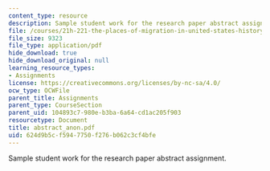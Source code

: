 ```yaml
---
content_type: resource
description: Sample student work for the research paper abstract assignment.
file: /courses/21h-221-the-places-of-migration-in-united-states-history-fall-2006/624d9b5cf5947750f276b062c3cf4bfe_abstract_anon.pdf
file_size: 9323
file_type: application/pdf
hide_download: true
hide_download_original: null
learning_resource_types:
- Assignments
license: https://creativecommons.org/licenses/by-nc-sa/4.0/
ocw_type: OCWFile
parent_title: Assignments
parent_type: CourseSection
parent_uid: 104893c7-980e-b3ba-6a64-cd1ac205f903
resourcetype: Document
title: abstract_anon.pdf
uid: 624d9b5c-f594-7750-f276-b062c3cf4bfe
---
```

Sample student work for the research paper abstract assignment.